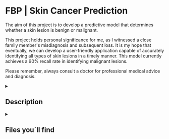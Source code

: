 


# FBP | Skin Cancer Prediction

<p>
The aim of this project is to develop a predictive model that determines whether a skin lesion is benign or malignant.
<p>
This project holds personal significance for me, as I witnessed a close family member's misdiagnosis and subsequent loss. It is my hope that eventually, we can develop a user-friendly application capable of accurately identifying all types of skin lesions in a timely manner.
This model currently achieves a 90% recall rate in identifying malignant lesions.
<p>
Please remember, always consult a doctor for professional medical advice and diagnosis.
<p>
  
</details>

<details>
  <summary>
   <h2>Description</h2>
  </summary>
<p>
The input images are from the HAM 10000 dataset: https://dataverse.harvard.edu/dataset.xhtml?persistentId=doi:10.7910/DVN/DBW86T. Due to computer memory constraints, I divided the dataset into three subsets: one for modeling black and white images, another for modeling RGB images, and the third one for testing both.
<p>
The project requirements included web scraping, and I also incorporated insights from the World Health Organization webpage.
<p>
 
<br>
<hr> 

</details>

<details>
  <summary>
   <h2>Files you´ll find</h2>
  </summary>

  <p>
  The work is divided in 3 notebooks: modelling, scrapping and statistics.
  <p>
  The first notebook contains explanations regarding image processing, modeling, and conclusions. Since the image dataset is quite large, I kindly request that you download the images from the main source. During the process, I also created and saved arrays, which are also heavy, so I won't be uploading them either. However, if you wish to test the models, you can upload the attached model files.
   <p>
  This is the link to the Tableau work:
< p>
  https://public.tableau.com/shared/5WFDHTKNG?:display_count=n&:origin=viz_share_link

